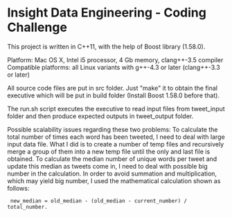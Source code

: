 # Insight Data Engineering - Coding Challenge

This project is written in C++11, with the help of Boost library (1.58.0).

Platform: Mac OS X, Intel i5 processor, 4 Gb memory, clang++-3.5 compiler
Compatible platforms: all Linux variants with g++-4.3 or later (clang++-3.3 or later)

All source code files are put in src folder. Just "make" it to obtain the final executive which will be put in build folder (Install Boost 1.58.0 before that).

The run.sh script executes the executive to read input files from tweet_input folder and then produce expected outputs in tweet_output folder.

Possible scalability issues regarding these two problems:
	 To calculate the total number of times each word has been tweeted, I need to deal with large input data file. What I did is to create a number of temp files and recursively merge a group of them into a new temp file until the only and last file is obtained.
	 To calculate the median number of unique words per tweet and update this median as tweets come in, I need to deal with possible big number in the calculation. In order to avoid summation and multiplication, which may yield big number, I used the mathematical calculation shown as follows:

	 new_median = old_median - (old_median - current_number) / total_number.
